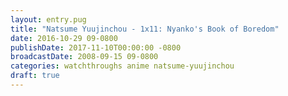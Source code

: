 ```yaml
---
layout: entry.pug
title: "Natsume Yuujinchou - 1x11: Nyanko's Book of Boredom"
date: 2016-10-29 09-0800
publishDate: 2017-11-10T00:00:00 -0800
broadcastDate: 2008-09-15 09-0800
categories: watchthroughs anime natsume-yuujinchou
draft: true
---
```

